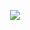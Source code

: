 <p align="center">
    <img src="https://user-images.githubusercontent.com/35743667/57986654-4e535f00-7a80-11e9-85a8-8667c1116501.jpg">
  </p>
          
